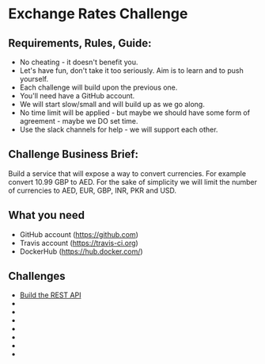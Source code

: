 # Exchange Rates Challenge

## Requirements, Rules, Guide:
- No cheating - it doesn't benefit you.
- Let's have fun, don't take it too seriously. Aim is to learn and to push yourself.
-  Each challenge will build upon the previous one.
-  You'll need have a GitHub account.
-  We will start slow/small and will build up as we go along.
-  No time limit will be applied - but maybe we should have some form of agreement - maybe we DO set time.
-  Use the slack channels for help - we will support each other.

## Challenge Business Brief:
Build a service that will expose a way to convert currencies. For example convert 10.99 GBP to AED. 
For the sake of simplicity we will limit the number of currencies to AED, EUR, GBP, INR, PKR and USD. 

## What you need
- GitHub account (https://github.com)
- Travis account (https://travis-ci.org)
- DockerHub (https://hub.docker.com/)

## Challenges
- [Build the REST API](https://github.com/imamchishty/exchange-rates-challenge/task1.md)
- [](https://github.com/imamchishty/exchange-rates-challenge/task2.md)
- [](https://github.com/imamchishty/exchange-rates-challenge/task3.md)
- [](https://github.com/imamchishty/exchange-rates-challenge/task4.md)
- [](https://github.com/imamchishty/exchange-rates-challenge/task5.md)
- [](https://github.com/imamchishty/exchange-rates-challenge/task6.md)
- [](https://github.com/imamchishty/exchange-rates-challenge/task7.md)
- [](https://github.com/imamchishty/exchange-rates-challenge/task8.md)

